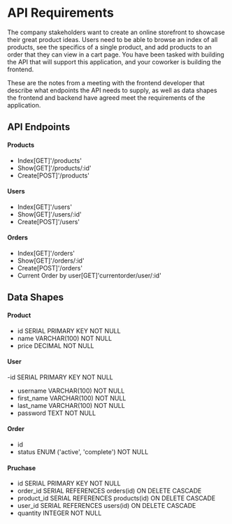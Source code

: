 # API Requirements
The company stakeholders want to create an online storefront to showcase their great product ideas. Users need to be able to browse an index of all products, see the specifics of a single product, and add products to an order that they can view in a cart page. You have been tasked with building the API that will support this application, and your coworker is building the frontend.

These are the notes from a meeting with the frontend developer that describe what endpoints the API needs to supply, as well as data shapes the frontend and backend have agreed meet the requirements of the application. 

## API Endpoints
#### Products
- Index[GET]'/products'
- Show[GET]'/products/:id'
- Create[POST]'/products'

#### Users
- Index[GET]'/users'
- Show[GET]'/users/:id'
- Create[POST]'/users'

#### Orders
- Index[GET]'/orders'
- Show[GET]'/orders/:id'
- Create[POST]'/orders'
- Current Order by user[GET]'currentorder/user/:id'

## Data Shapes
#### Product
-  id SERIAL PRIMARY KEY NOT NULL
- name VARCHAR(100) NOT NULL
- price DECIMAL NOT NULL

#### User
-id SERIAL PRIMARY KEY NOT NULL
- username VARCHAR(100) NOT NULL
- first_name VARCHAR(100) NOT NULL
- last_name VARCHAR(100) NOT NULL
- password TEXT NOT NULL

#### Order
- id
- status ENUM ('active', 'complete') NOT NULL

#### Pruchase
- id SERIAL PRIMARY KEY NOT NULL
- order_id SERIAL REFERENCES orders(id) ON DELETE CASCADE
- product_id SERIAL REFERENCES products(id) ON DELETE CASCADE
- user_id SERIAL REFERENCES users(id) ON DELETE CASCADE
- quantity INTEGER NOT NULL